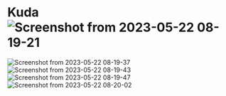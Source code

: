 # Kuda![Screenshot from 2023-05-22 08-19-21](https://github.com/devKaatnan/Kuda/assets/60734173/85ecec23-8bec-47ce-964c-ba23a7a0dc86)
![Screenshot from 2023-05-22 08-19-37](https://github.com/devKaatnan/Kuda/assets/60734173/858c2c7f-7e5b-4311-aae2-abdf47caef3c)
![Screenshot from 2023-05-22 08-19-43](https://github.com/devKaatnan/Kuda/assets/60734173/7d391687-e472-4162-8b20-5ebbfac1f01b)
![Screenshot from 2023-05-22 08-19-47](https://github.com/devKaatnan/Kuda/assets/60734173/606d91fd-151a-4fea-bcd2-83b3946b0c34)
![Screenshot from 2023-05-22 08-20-02](https://github.com/devKaatnan/Kuda/assets/60734173/65fae828-d209-43f4-928e-a5b3526a78f0)
